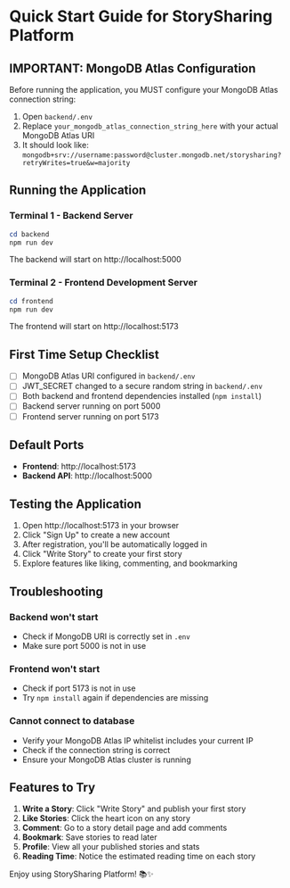 # Quick Start Guide for StorySharing Platform

## IMPORTANT: MongoDB Atlas Configuration

Before running the application, you MUST configure your MongoDB Atlas connection string:

1. Open `backend/.env`
2. Replace `your_mongodb_atlas_connection_string_here` with your actual MongoDB Atlas URI
3. It should look like: `mongodb+srv://username:password@cluster.mongodb.net/storysharing?retryWrites=true&w=majority`

## Running the Application

### Terminal 1 - Backend Server
```powershell
cd backend
npm run dev
```

The backend will start on http://localhost:5000

### Terminal 2 - Frontend Development Server
```powershell
cd frontend
npm run dev
```

The frontend will start on http://localhost:5173

## First Time Setup Checklist

- [ ] MongoDB Atlas URI configured in `backend/.env`
- [ ] JWT_SECRET changed to a secure random string in `backend/.env`
- [ ] Both backend and frontend dependencies installed (`npm install`)
- [ ] Backend server running on port 5000
- [ ] Frontend server running on port 5173

## Default Ports
- **Frontend**: http://localhost:5173
- **Backend API**: http://localhost:5000

## Testing the Application

1. Open http://localhost:5173 in your browser
2. Click "Sign Up" to create a new account
3. After registration, you'll be automatically logged in
4. Click "Write Story" to create your first story
5. Explore features like liking, commenting, and bookmarking

## Troubleshooting

### Backend won't start
- Check if MongoDB URI is correctly set in `.env`
- Make sure port 5000 is not in use

### Frontend won't start
- Check if port 5173 is not in use
- Try `npm install` again if dependencies are missing

### Cannot connect to database
- Verify your MongoDB Atlas IP whitelist includes your current IP
- Check if the connection string is correct
- Ensure your MongoDB Atlas cluster is running

## Features to Try

1. **Write a Story**: Click "Write Story" and publish your first story
2. **Like Stories**: Click the heart icon on any story
3. **Comment**: Go to a story detail page and add comments
4. **Bookmark**: Save stories to read later
5. **Profile**: View all your published stories and stats
6. **Reading Time**: Notice the estimated reading time on each story

Enjoy using StorySharing Platform! 📚✨
